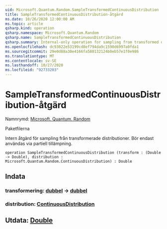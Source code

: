 ```yaml
---
uid: Microsoft.Quantum.Random.SampleTransformedContinuousDistribution
title: SampleTransformedContinuousDistribution-åtgärd
ms.date: 10/26/2020 12:00:00 AM
ms.topic: article
qsharp.kind: operation
qsharp.namespace: Microsoft.Quantum.Random
qsharp.name: SampleTransformedContinuousDistribution
qsharp.summary: Internal-only operation for sampling from transformed distributions. Should only be used via partial application.
ms.openlocfilehash: dc93022e53199cd8ef794da9c1590d6997a0fda1
ms.sourcegitcommit: 29e0d88a30e4166fa580132124b0eb57e1f0e986
ms.translationtype: MT
ms.contentlocale: sv-SE
ms.lasthandoff: 10/27/2020
ms.locfileid: "92733203"
---
```

# <a name="sampletransformedcontinuousdistribution-operation"></a>SampleTransformedContinuousDistribution-åtgärd

Namnrymd: [Microsoft. Quantum. Random](xref:Microsoft.Quantum.Random)

Paketfilerna [](https://nuget.org/packages/)


Intern åtgärd för sampling från transformerade distributioner.
Bör endast användas via partiell tillämpning.

```qsharp
operation SampleTransformedContinuousDistribution (transform : (Double -> Double), distribution : Microsoft.Quantum.Random.ContinuousDistribution) : Double
```


## <a name="input"></a>Indata

### <a name="transform--double---double"></a>transformering: [dubbel](xref:microsoft.quantum.lang-ref.double) -> [dubbel](xref:microsoft.quantum.lang-ref.double)




### <a name="distribution--continuousdistribution"></a>distribution: [ContinuousDistribution](xref:Microsoft.Quantum.Random.ContinuousDistribution)





## <a name="output--double"></a>Utdata: [Double](xref:microsoft.quantum.lang-ref.double)

